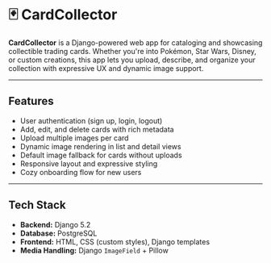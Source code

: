 # 🃏 CardCollector

**CardCollector** is a Django-powered web app for cataloging and showcasing collectible trading cards. Whether you're into Pokémon, Star Wars, Disney, or custom creations, this app lets you upload, describe, and organize your collection with expressive UX and dynamic image support.

---

## Features

- User authentication (sign up, login, logout)
- Add, edit, and delete cards with rich metadata
- Upload multiple images per card
- Dynamic image rendering in list and detail views
- Default image fallback for cards without uploads
- Responsive layout and expressive styling
- Cozy onboarding flow for new users

---

## Tech Stack

- **Backend:** Django 5.2
- **Database:** PostgreSQL
- **Frontend:** HTML, CSS (custom styles), Django templates
- **Media Handling:** Django `ImageField` + Pillow
